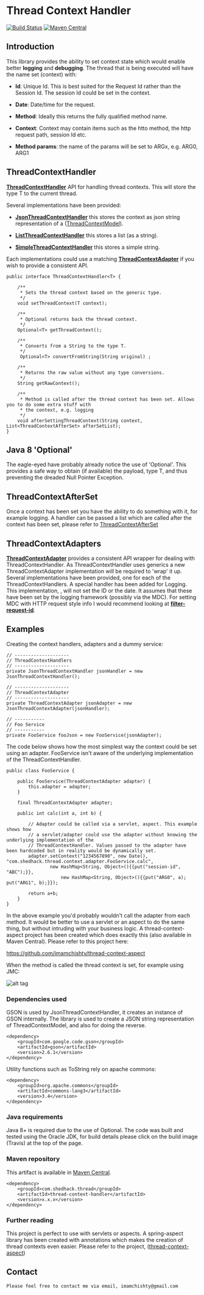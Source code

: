 # Thread Context Handler

[![Build Status](https://travis-ci.org/imamchishty/thread-context-handler.svg?branch=master "thread-context-aspect")](https://travis-ci.org/imamchishty/thread-context-handler) [![Maven Central](https://maven-badges.herokuapp.com/maven-central/com.shedhack.thread/thread-context-handler/badge.svg?style=plastic)](https://maven-badges.herokuapp.com/maven-central/com.shedhack.thread/thread-context-handler)

## Introduction

This library provides the ability to set context state which would enable better **logging** and **debugging**. 
The thread that is being executed will have the name set (context) with:

- **Id**: Unique Id. This is best suited for the Request Id rather than the Session Id. The session Id could be set in the context.

- **Date**: Date/time for the request.

- **Method**: Ideally this returns the fully qualified method name.

- **Context**: Context may contain items such as the htto method, the http request path, session Id etc.

- **Method params**: the name of the params will be set to ARGx, e.g. ARG0, ARG1

## ThreadContextHandler
 
[__ThreadContextHandler__](https://github.com/imamchishty/thread-context-handler/blob/master/src/main/java/com/shedhack/thread/context/handler/ThreadContextHandler.java) API for handling thread contexts. This will store the type T to the current thread.

Several implementations have been provided:

- [**JsonThreadContextHandler**](https://github.com/imamchishty/thread-context-handler/blob/master/src/main/java/com/shedhack/thread/context/handler/JsonThreadContextHandler.java) this stores the context as json string representation of a ([ThreadContextModel](https://github.com/imamchishty/thread-context-handler/blob/master/src/main/java/com/shedhack/thread/context/model/ThreadContextModel.java)). 

- [**ListThreadContextHandler**](https://github.com/imamchishty/thread-context-handler/blob/master/src/main/java/com/shedhack/thread/context/handler/ListThreadContextHandler.java) this stores a list (as a string).

- [**SimpleThreadContextHandler**](https://github.com/imamchishty/thread-context-handler/blob/master/src/main/java/com/shedhack/thread/context/handler/SimpleThreadContextHandler.java) this stores a simple string.

Each implementations could use a matching [**ThreadContextAdapter**](https://github.com/imamchishty/thread-context-handler/blob/master/src/main/java/com/shedhack/thread/context/adapter/ThreadContextAdapter.java) if you wish to provide a consistent API.
 
    public interface ThreadContextHandler<T> {

        /**
         * Sets the thread context based on the generic type.
         */
        void setThreadContext(T context);
    
        /**
         * Optional returns back the thread context.
         */
        Optional<T> getThreadContext();
    
        /**
         * Converts from a String to the type T.
         */
         Optional<T> convertFromString(String original) ;
    
        /**
         * Returns the raw value without any type conversions.
         */
        String getRawContext();
    
        /**
         * Method is called after the thread context has been set. Allows you to do some extra stuff with
         * the context, e.g. logging
         */
        void afterSettingThreadContext(String context, List<ThreadContextAfterSet> afterSetList);
    }
 
## Java 8 'Optional'
The eagle-eyed have probably already notice the use of 'Optional'. This provides a safe way to obtain (if available) the payload, type T, and thus preventing the dreaded Null Pointer Exception.
 
## ThreadContextAfterSet

 
Once a context has been set you have the ability to do something with it, for example logging. A handler can be 
passed a list which are called after the context has been set, please refer to [ThreadContextAfterSet](https://github.com/imamchishty/thread-context-handler/blob/master/src/main/java/com/shedhack/thread/context/handler/ThreadContextAfterSet.java)
 
## ThreadContextAdapters
[**ThreadContextAdapter**](https://github.com/imamchishty/thread-context-handler/blob/master/src/main/java/com/shedhack/thread/context/adapter/ThreadContextAdapter.java) provides a consistent API wrapper for dealing with ThreadContextHandler.
As ThreadContextHandler uses generics a new ThreadContextAdapter implementation will be required to 'wrap' it up.
Several implementations have been provided, one for each of the ThreadContextHandlers.
A special handler has been added for Logging. This implementation, [](), will not set the ID or the date. It 
assumes that these have been set by the logging framework (possibly via the MDC). For setting MDC with HTTP
request style info I would recommend looking at [__filter-request-id__](https://github.com/imamchishty/filter-request-id).

## Examples

Creating the context handlers, adapters and a dummy service:

    // --------------------
    // ThreadContextHandlers
    // --------------------
    private JsonThreadContextHandler jsonHandler = new JsonThreadContextHandler();
    
    // --------------------
    // ThreadContextAdapter
    // --------------------
    private ThreadContextAdapter jsonAdapter = new JsonThreadContextAdapter(jsonHandler);
    
    // -----------
    // Foo Service
    // -----------
    private FooService fooJson = new FooService(jsonAdapter);

The code below shows how the most simplest way the context could be set using an adapter. FooService isn't aware
of the underlying implementation of the ThreadContextHandler.

    public class FooService {
    
        public FooService(ThreadContextAdapter adapter) {
            this.adapter = adapter;
        }
    
        final ThreadContextAdapter adapter;
    
        public int calc(int a, int b) {
    
            // Adapter could be called via a servlet, aspect. This example shows how
            // a servlet/adapter could use the adapter without knowing the underlying implementation of the
            // ThreadContextHandler. Values passed to the adapter have been hardcoded but in reality would be dynamically set.
            adapter.setContext("1234567890", new Date(), "com.shedhack.thread.context.adapter.FooService.calc",
                    new HashMap<String, Object>(){{put("session-id", "ABC");}},
                        new HashMap<String, Object>(){{put("ARG0", a); put("ARG1", b);}});
    
            return a+b;
        }
    }

In the above example you'd probably wouldn't call the adapter from each method. It would be better to use a servlet or an aspect to do the same thing, but without intruding with your business logic. A thread-context-aspect project has been created which does exactly this (also available in Maven Central). Please refer to this project here:

https://github.com/imamchishty/thread-context-aspect

When the method is called the thread context is set, for example using JMC:

![alt tag](https://github.com/imamchishty/thread-context-handler/blob/master/resources/thread-name-image.png?raw=true "JMC threads list")

### Dependencies used

GSON is used by JsonThreadContextHandler, it creates an instance of GSON internally. The library is used to create a JSON string representation of ThreadContextModel, and also for doing the reverse.

	<dependency>
	    <groupId>com.google.code.gson</groupId>
	    <artifactId>gson</artifactId>
	    <version>2.6.1</version>
	</dependency>

Utility functions such as ToString rely on apache commons:

	<dependency>
	    <groupId>org.apache.commons</groupId>
	    <artifactId>commons-lang3</artifactId>
	    <version>3.4</version>
	</dependency>
	
### Java requirements
Java 8+ is required due to the use of Optional. The code was built and tested using the Oracle JDK, for build details please click on the build image (Travis) at the top of the page.

### Maven repository

This artifact is available in [Maven Central](https://maven-badges.herokuapp.com/maven-central/com.shedhack.thread/thread-context-handler).
 
    <dependency>
        <groupId>com.shedhack.thread</groupId>
        <artifactId>thread-context-handler</artifactId>
        <version>x.x.x</version>
    </dependency>    

### Further reading

This project is perfect to use with servlets or aspects. A spring-aspect library has been created with annotations which makes the creation of thread contexts even easier.
Please refer to the project, ([thread-context-aspect](https://github.com/imamchishty/thread-context-aspect))

Contact
-------

	Please feel free to contact me via email, imamchishty@gmail.com
